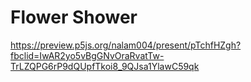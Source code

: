 # Flower Shower

https://preview.p5js.org/nalam004/present/pTchfHZgh?fbclid=IwAR2yo5vBgGNvOraRvatTw-TrLZQPG6rP9dQUpfTkoi8_9QJsa1YlawC59qk

